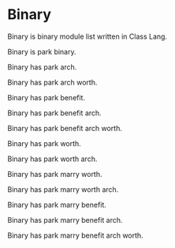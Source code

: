 # Binary

Binary is binary module list written in Class Lang.

Binary is park binary.

Binary has park arch.

Binary has park arch worth.

Binary has park benefit.

Binary has park benefit arch.

Binary has park benefit arch worth.

Binary has park worth.

Binary has park worth arch.

Binary has park marry worth.

Binary has park marry worth arch.

Binary has park marry benefit.

Binary has park marry benefit arch.

Binary has park marry benefit arch worth.